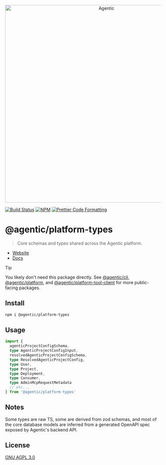 <p align="center">
  <a href="https://agentic.so/publishing">
    <img alt="Agentic" src="https://raw.githubusercontent.com/transitive-bullshit/agentic/main/apps/web/public/agentic-publishing-social-image-dark-github.jpg" width="640">
  </a>
</p>

<p>
  <a href="https://github.com/transitive-bullshit/agentic/actions/workflows/main.yml"><img alt="Build Status" src="https://github.com/transitive-bullshit/agentic/actions/workflows/main.yml/badge.svg" /></a>
  <a href="https://www.npmjs.com/package/@agentic/platform-types"><img alt="NPM" src="https://img.shields.io/npm/v/@agentic/platform-types.svg" /></a>
  <a href="https://prettier.io"><img alt="Prettier Code Formatting" src="https://img.shields.io/badge/code_style-prettier-brightgreen.svg" /></a>
</p>

# @agentic/platform-types <!-- omit from toc -->

> Core schemas and types shared across the Agentic platform.

- [Website](https://agentic.so/publishing)
- [Docs](https://docs.agentic.so)

> [!TIP]
> You likely don't need this package directly. See [@agentic/cli](https://github.com/transitive-bullshit/agentic/tree/main/packages/cli), [@agentic/platform](https://github.com/transitive-bullshit/agentic/tree/main/packages/platform), and [@agentic/platform-tool-client](https://github.com/transitive-bullshit/agentic/tree/main/packages/platform-tool-client) for more public-facing packages.

## Install

```bash
npm i @agentic/platform-types
```

## Usage

```ts
import {
  agenticProjectConfigSchema,
  type AgenticProjectConfigInput,
  resolvedAgenticProjectConfigSchema,
  type ResolvedAgenticProjectConfig,
  type User,
  type Project,
  type Deployment,
  type Consumer,
  type AdminMcpRequestMetadata
  // etc...
} from '@agentic/platform-types'
```

## Notes

Some types are raw TS, some are derived from zod schemas, and most of the core database models are inferred from a generated OpenAPI spec exposed by Agentic's backend API.

## License

[GNU AGPL 3.0](https://choosealicense.com/licenses/agpl-3.0/)
